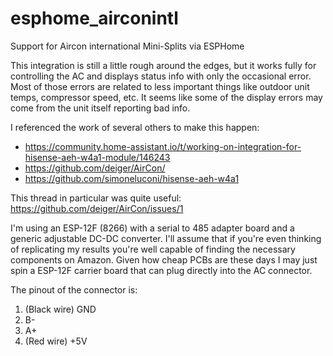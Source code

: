 # esphome_airconintl
Support for Aircon international Mini-Splits via ESPHome

This integration is still a little rough around the edges, but it works fully for controlling the AC and displays status info with only the occasional error. Most of those errors are related to less important things like outdoor unit temps, compressor speed, etc. It seems like some of the display errors may come from the unit itself reporting bad info.

I referenced the work of several others to make this happen:
* https://community.home-assistant.io/t/working-on-integration-for-hisense-aeh-w4a1-module/146243
* https://github.com/deiger/AirCon/
* https://github.com/simoneluconi/hisense-aeh-w4a1

This thread in particular was quite useful:
https://github.com/deiger/AirCon/issues/1

I'm using an ESP-12F (8266) with a serial to 485 adapter board and a generic adjustable DC-DC converter. I'll assume that if you're even thinking of replicating my results you're well capable of finding the necessary components on Amazon. Given how cheap PCBs are these days I may just spin a ESP-12F carrier board that can plug directly into the AC connector.

The pinout of the connector is:
1) (Black wire) GND
2) B-
3) A+
4) (Red wire) +5V
